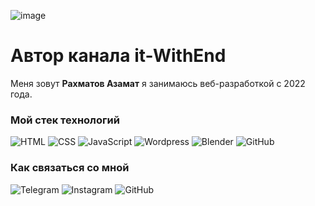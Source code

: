 ![image](https://user-images.githubusercontent.com/116718721/217875311-adae992d-1a52-468c-8ed6-e1e8cf656921.png)

<h1>Автор канала it-WithEnd</h1>

Меня зовут <b>Рахматов Азамат</b> я занимаюсь веб-разработкой с 2022 года.

<h3>Мой стек технологий</h3>
<p> <img src="https://camo.githubusercontent.com/fc69f921ea80d2bbf77cddd242af81a3d4803165e4fddb187ad1cb635d20dc5a/68747470733a2f2f696d672e736869656c64732e696f2f62616467652f2d48544d4c2d3333333f7374796c653d666f722d7468652d6261646765266c6f676f3d68746d6c35" alt="HTML" data-canonical-src="https://img.shields.io/badge/-HTML-333?style=for-the-badge&amp;logo=html5" style="max-width: 100%;"> 
<img src="https://camo.githubusercontent.com/2b49b2bf90302cbf8d066b13547d85bf09ecef2ed4274f82b6605d9a847eb286/68747470733a2f2f696d672e736869656c64732e696f2f62616467652f2d4353532d3333333f7374796c653d666f722d7468652d6261646765266c6f676f3d63737333266c6f676f436f6c6f723d626c7565" alt="CSS" data-canonical-src="https://img.shields.io/badge/-CSS-333?style=for-the-badge&amp;logo=css3&amp;logoColor=blue" style="max-width: 50%;">
<img src="https://camo.githubusercontent.com/dd6e432fef460b39933185c21109e73b9796354526b0f394a32e224147db78ae/68747470733a2f2f696d672e736869656c64732e696f2f62616467652f2d4a6176615363726970742d3333333f7374796c653d666f722d7468652d6261646765266c6f676f3d6a617661736372697074" alt="JavaScript" data-canonical-src="https://img.shields.io/badge/-JavaScript-333?style=for-the-badge&amp;logo=javascript" style="max-width: 100%;">
<img src="https://camo.githubusercontent.com/c5a964f342079c7b4831ec4827ae9f1183fb5f74e1d42ddbb24edf0b1726027c/68747470733a2f2f696d672e736869656c64732e696f2f62616467652f2d576f726470726573732d3333333f7374796c653d666f722d7468652d6261646765266c6f676f3d576f72647072657373266c6f676f436f6c6f723d626c7565" alt="Wordpress" data-canonical-src="https://img.shields.io/badge/-Wordpress-333?style=for-the-badge&amp;logo=Wordpress&amp;logoColor=blue" style="max-width: 100%;">
<img src="https://camo.githubusercontent.com/6009fa9ee2abb4d406d1a115b193706d111af66ccc01bd69a503d322184af880/68747470733a2f2f696d672e736869656c64732e696f2f62616467652f2d426c656e6465722d3333333f7374796c653d666f722d7468652d6261646765266c6f676f3d426c656e646572" alt="Blender" data-canonical-src="https://img.shields.io/badge/-Blender-333?style=for-the-badge&amp;logo=Blender" style="max-width: 100%;">
<img src="https://camo.githubusercontent.com/dbe1d254172d29511694c1a3b829b18b73a55e1a0465ead8a489476fe7c869bf/68747470733a2f2f696d672e736869656c64732e696f2f62616467652f2d4769744875622d3333333f7374796c653d666f722d7468652d6261646765266c6f676f3d476974487562" alt="GitHub" data-canonical-src="https://img.shields.io/badge/-GitHub-333?style=for-the-badge&amp;logo=GitHub" style="max-width: 100%;">
</p>

<h3>Как связаться со мной</h3>
<p>
<img src="https://camo.githubusercontent.com/32d301601badedb14ef7a1e56431bdc934779610de1561291873b6899e67d434/68747470733a2f2f696d672e736869656c64732e696f2f62616467652f2d54656c656772616d2d3333333f7374796c653d666f722d7468652d6261646765266c6f676f3d74656c656772616d266c6f676f436f6c6f723d323741304439" alt="Telegram" data-canonical-src="https://img.shields.io/badge/-Telegram-333?style=for-the-badge&amp;logo=telegram&amp;logoColor=27A0D9" style="max-width: 100%;">
<img src="https://camo.githubusercontent.com/51968c54d786a8956af0daaecbfa885f68d5aa7c6c4e33f05da73732c7ba17f8/68747470733a2f2f696d672e736869656c64732e696f2f62616467652f2d496e7374616772616d2d3333333f7374796c653d666f722d7468652d6261646765266c6f676f3d696e7374616772616d266c6f676f436f6c6f723d423430363845" alt="Instagram" data-canonical-src="https://img.shields.io/badge/-Instagram-333?style=for-the-badge&amp;logo=instagram&amp;logoColor=B4068E" style="max-width: 100%;">
<img src="https://camo.githubusercontent.com/b256c04b53615f6e8d75481ea7b916143c83dbe2031e07dba72abbdcdff11721/68747470733a2f2f696d672e736869656c64732e696f2f62616467652f2d4769744875622d3333333f7374796c653d666f722d7468652d6261646765266c6f676f3d476974487562266c6f676f436f6c6f723d666666" alt="GitHub" data-canonical-src="https://img.shields.io/badge/-GitHub-333?style=for-the-badge&amp;logo=GitHub&amp;logoColor=fff" style="max-width: 100%;">
</p>
